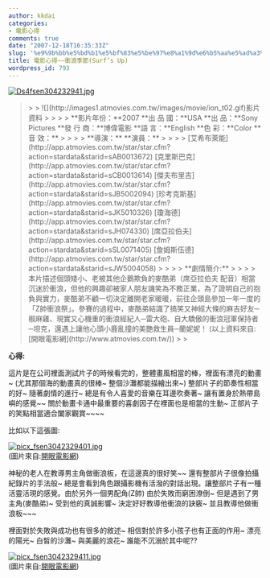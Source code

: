 ```yaml
---
author: kkdai
categories:
- 電影心得
comments: true
date: "2007-12-18T16:35:33Z"
slug: '%e9%9b%bb%e5%bd%b1%e5%bf%83%e5%be%97%e8%a1%9d%e6%b5%aa%e5%ad%a3%e7%af%80surfs-up-2'
title: 電影心得~~衝浪季節(Surf’s Up)
wordpress_id: 793
---
```


[![Ds4fsen304232941.jpg](http://farm3.static.flickr.com/2407/2120190986_6bce4c1971.jpg)](http://www.flickr.com/photos/27643002@N00/2120190986/)

 

<blockquote>  
> 
> ![](http://images1.atmovies.com.tw/images/movie/ion_t02.gif)影片資料 
> 
>    
> 
> **影片年份：**2007         
**出 品 國：**USA         
**出 品：**Sony Pictures         
**發 行 商：**博偉電影         
**語 言：**English         
**色 彩：**Color         
**音 效：**
> 
>    
> 
> **導演：** **演員：**
> 
>    
> 
> [艾希布萊能](http://app.atmovies.com.tw/star/star.cfm?action=stardata&starid=sAB0013672)         
[克里斯巴克](http://app.atmovies.com.tw/star/star.cfm?action=stardata&starid=sCB0013614)         
[傑夫布里吉](http://app.atmovies.com.tw/star/star.cfm?action=stardata&starid=sJB5002094)         
[珍考克斯基](http://app.atmovies.com.tw/star/star.cfm?action=stardata&starid=sJK5010326)         
[瓊海德](http://app.atmovies.com.tw/star/star.cfm?action=stardata&starid=sJH074330)         
[席亞拉伯夫](http://app.atmovies.com.tw/star/star.cfm?action=stardata&starid=sSL0071405)         
[詹姆斯伍德](http://app.atmovies.com.tw/star/star.cfm?action=stardata&starid=sJW5004058)
> 
>    
> 
> **劇情簡介:**
> 
>    
> 
> 本片描述個頭矮小、老被其他企鵝欺負的麥酷弟（席亞拉伯夫 配音）相當沉迷於衝浪，但他的興趣卻被家人朋友譏笑為不務正業，為了證明自己的抱負與實力，麥酷弟不顧一切決定離開老家暖暖，前往企頭島參加一年一度的「Z帥衝浪祭」。參賽的過程中，麥酷弟結識了搞笑又神經大條的麻吉好友─椒麻雞、現實又心機重的衝浪經紀人─雷大砲、自大驕傲的衝浪冠軍保持者─坦克，還遇上讓他心頭小鹿亂撞的美艷救生員─蘭妮妮！        
(以上資料來自: [開眼電影網](http://www.atmovies.com.tw/))
> 
> </blockquote>

 

**心得:**

 

這片是在公司裡面測試片子的時候看完的，整體畫風相當的棒，裡面有漂亮的動畫~ (尤其那個海的動畫真的很棒~ 整個沙灘都能描繪出來~) 整部片子的節奏性相當的好~ 隨著劇情的進行~ 總是有令人喜愛的音樂在耳邊吹奏著~ 讓有置身於熱帶島嶼的感覺~~ 關於動畫卡通中最重要的喜劇因子在裡面也是相當的生動~ 正部片子的笑點相當適合闔家觀賞~~~~ 


<!--more-->
  

比如以下這張圖:

 

[![picx_fsen3042329401.jpg](http://farm3.static.flickr.com/2352/2120191066_0d64c49c5f.jpg)](http://www.flickr.com/photos/27643002@N00/2120191066/)       
(圖片來自:[開眼電影網](http://www.atmovies.com.tw/))

 

神秘的老人在教導男主角做衝浪板，在這邊真的很好笑~~ 還有整部片子很像拍攝紀錄片的手法般~ 總是會看到角色跟攝影機有活潑的對話出現。讓整部片子有一種活靈活現的感覺。由於另外一個男配角(Z帥) 由於失敗而窮困潦倒~ 但是遇到了男主角(麥酷弟)~ 受到他的真誠影響~ 決定好好教導他衝浪的訣竅~ 並且教導他做衝浪板~~~

 

裡面對於失敗與成功也有很多的敘述~ 相信對於許多小孩子也有正面的作用~ 漂亮的陽光~ 白皙的沙灘~ 與美麗的浪花~ 誰能不沉溺於其中呢??

 

[](http://www.flickr.com/photos/27643002@N00/2120190986/)

 

[![picx_fsen3042329411.jpg](http://farm3.static.flickr.com/2401/2119409905_a4a8ec5384.jpg)](http://www.flickr.com/photos/27643002@N00/2119409905/)       
(圖片來自:[開眼電影網](http://www.atmovies.com.tw/))
